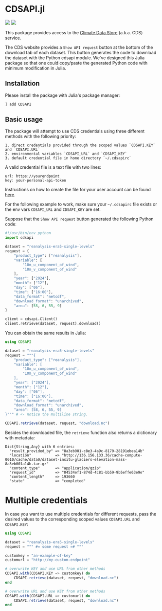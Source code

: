 # CDSAPI.jl

[![][build-img]][build-url] [![][codecov-img]][codecov-url]

This package provides access to the [Climate Data Store](https://cds.climate.copernicus.eu) (a.k.a. CDS) service.

The CDS website provides a `Show API request` button at the bottom of the download tab of each dataset.
This button generates the code to download the dataset with the Python cdsapi module. We've designed this
Julia package so that one could copy/paste the generated Python code with minimum modification in Julia.

## Installation

Please install the package with Julia's package manager:

```julia
] add CDSAPI
```

## Basic usage

The package will attempt to use CDS credentials using three different methods with the following priority:

    1. direct credentials provided through the scoped values `CDSAPI.KEY` and `CDSAPI.URL`
    2. environmental variables `CDSAPI_URL` and `CDSAPI_KEY`
    3. default credential file in home directory `~/.cdsapirc`

A valid credential file is a text file with two lines:
```
url: https://yourendpoint
key: your-personal-api-token
```

Instructions on how to create the file for your user account can be found
[here](https://cds.climate.copernicus.eu/how-to-api).

For the following example to work, make sure your `~/.cdsapirc` file exists or the env vars `CDSAPI_URL` and `CDSAPI_KEY` are set.

Suppose that the `Show API request` button generated the following Python code:
```python
#!/usr/bin/env python
import cdsapi

dataset = "reanalysis-era5-single-levels"
request = {
    "product_type": ["reanalysis"],
    "variable": [
        "10m_u_component_of_wind",
        "10m_v_component_of_wind"
    ],
    "year": ["2024"],
    "month": ["12"],
    "day": ["06"],
    "time": ["16:00"],
    "data_format": "netcdf",
    "download_format": "unarchived",
    "area": [58, 6, 55, 9]
}

client = cdsapi.Client()
client.retrieve(dataset, request).download()
```

You can obtain the same results in Julia:
```julia
using CDSAPI

dataset = "reanalysis-era5-single-levels"
request = """{
    "product_type": ["reanalysis"],
    "variable": [
        "10m_u_component_of_wind",
        "10m_v_component_of_wind"
    ],
    "year": ["2024"],
    "month": ["12"],
    "day": ["06"],
    "time": ["16:00"],
    "data_format": "netcdf",
    "download_format": "unarchived",
    "area": [58, 6, 55, 9]
}""" # <- notice the multiline string.

CDSAPI.retrieve(dataset, request, "download.nc")
```

Besides the downloaded file, the `retrieve` function also returns a dictionary with metadata:

```
Dict{String,Any} with 6 entries:
  "result_provided_by" => "8a3eb001-c8e3-4a9c-8170-28191ebea14b"
  "location"           => "http://136.156.133.36/cache-compute-0010/cache/data0/dataset-insitu-glaciers-elevation-mass-8a3eb001a14b.tar.gz"
  "content_type"       => "application/gzip"
  "request_id"         => "04534ef1-874d-4c81-bb59-9b5effe63e9e"
  "content_length"     => 193660
  "state"              => "completed"
```
# Multiple credentials

In case you want to use multiple credentials for different requests, pass the desired values to the corresponding scoped values `CDSAPI.URL` and `CDSAPI.KEY`:
```julia
using CDSAPI

dataset = "reanalysis-era5-single-levels"
request = """ #= some request =# """

customkey = "an-example-of-key"
customurl = "http://my-custom-endpoint"

# overwrite KEY and use URL from other methods
CDSAPI.with(CDSAPI.KEY => customkey) do
    CDSAPI.retrieve(dataset, request, "download.nc")
end

# overwrite URL and use KEY from other methods
CDSAPI.with(CDSAPI.URL => customurl) do
    CDSAPI.retrieve(dataset, request, "download.nc")
end
```

[build-img]: https://img.shields.io/github/actions/workflow/status/JuliaClimate/CDSAPI.jl/CI.yml?branch=master&style=flat-square
[build-url]: https://github.com/JuliaClimate/CDSAPI.jl/actions

[codecov-img]: https://img.shields.io/codecov/c/github/JuliaClimate/CDSAPI.jl?style=flat-square
[codecov-url]: https://codecov.io/gh/JuliaClimate/CDSAPI.jl
